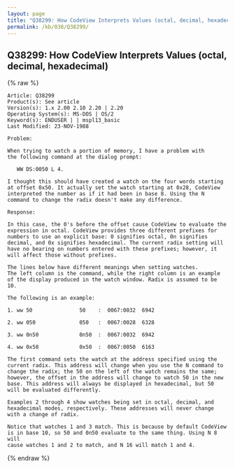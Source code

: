 ```yaml
---
layout: page
title: "Q38299: How CodeView Interprets Values (octal, decimal, hexadecimal)"
permalink: /kb/038/Q38299/
---
```


## Q38299: How CodeView Interprets Values (octal, decimal, hexadecimal)

{% raw %}

	Article: Q38299
	Product(s): See article
	Version(s): 1.x 2.00 2.10 2.20 | 2.20
	Operating System(s): MS-DOS | OS/2
	Keyword(s): ENDUSER | | mspl13_basic
	Last Modified: 23-NOV-1988
	
	Problem:
	
	When trying to watch a portion of memory, I have a problem with
	the following command at the dialog prompt:
	
	   WW DS:0050 L 4.
	
	I thought this should have created a watch on the four words starting
	at offset 0x50. It actually set the watch starting at 0x28, CodeView
	interpreted the number as if it had been in base 8. Using the N
	command to change the radix doesn't make any difference.
	
	Response:
	
	In this case, the 0's before the offset cause CodeView to evaluate the
	expression in octal. CodeView provides three different prefixes for
	numbers to use an explicit base: 0 signifies octal, 0n signifies
	decimal, and 0x signifies hexadecimal. The current radix setting will
	have no bearing on numbers entered with these prefixes; however, it
	will affect those without prefixes.
	
	The lines below have different meanings when setting watches.
	The left column is the command, while the right column is an example
	of the display produced in the watch window. Radix is assumed to be 10.
	
	The following is an example:
	
	1. ww 50               50    :  0067:0032  6942
	
	2. ww 050              050   :  0067:0028  6328
	
	3. ww 0n50             0n50  :  0067:0032  6942
	
	4. ww 0x50             0x50  :  0067:0050  6163
	
	The first command sets the watch at the address specified using the
	current radix. This address will change when you use the N command to
	change the radix; the 50 on the left of the watch remains the same;
	however, the offset in the address will change to watch 50 in the new
	base. This address will always be displayed in hexadecimal, but 50
	will be evaluated differently.
	
	Examples 2 through 4 show watches being set in octal, decimal, and
	hexadecimal modes, respectively. These addresses will never change
	with a change of radix.
	
	Notice that watches 1 and 3 match. This is because by default CodeView
	is in base 10, so 50 and 0n50 evaluate to the same thing. Using N 8 will
	cause watches 1 and 2 to match, and N 16 will match 1 and 4.

{% endraw %}
